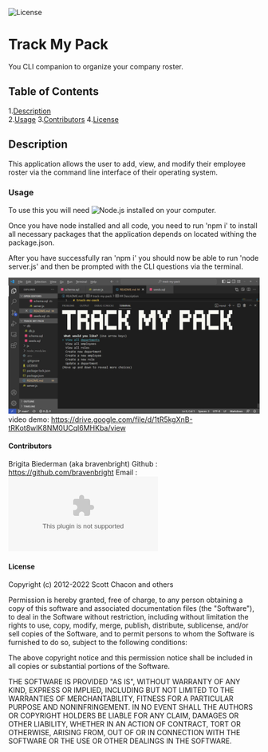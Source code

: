 ![License](https://img.shields.io/badge/License-MIT-yellow)
# Track My Pack  
You CLI companion to organize your company roster.

## Table of Contents
1.[Description](#description)  
2.[Usage](#usage)
3.[Contributors](#contributors)
4.[License](#license)  

## Description

This application allows the user to add, view, and modify their employee roster via the command line interface of their operating system. 

### Usage 

To use this you will need ![Node.js](https://nodejs.org/en/) installed on your computer.

Once you have node installed and all code, you need to run 'npm i' to install all necessary packages that the application depends on located withing the package.json.

After you have successfully ran 'npm i' you should now be able to run 'node server.js' and then be prompted with the CLI questions via the terminal. 

![Track-My-Pack](./assets/images/Track-My-Pack-SCRNSHT.png)
video demo: https://drive.google.com/file/d/1tR5kgXnB-tRKot8wIK8NM0UCql6MHKba/view

#### Contributors
Brigita Biederman (aka bravenbright) 
 Github : https://github.com/bravenbright 
 Email : ![bbryantcs@gmail.com](mailto:bbryantcs@gmail.com)

 #### License
Copyright (c) 2012-2022 Scott Chacon and others

Permission is hereby granted, free of charge, to any person obtaining
a copy of this software and associated documentation files (the
"Software"), to deal in the Software without restriction, including
without limitation the rights to use, copy, modify, merge, publish,
distribute, sublicense, and/or sell copies of the Software, and to
permit persons to whom the Software is furnished to do so, subject to
the following conditions:

The above copyright notice and this permission notice shall be
included in all copies or substantial portions of the Software.

THE SOFTWARE IS PROVIDED "AS IS", WITHOUT WARRANTY OF ANY KIND,
EXPRESS OR IMPLIED, INCLUDING BUT NOT LIMITED TO THE WARRANTIES OF
MERCHANTABILITY, FITNESS FOR A PARTICULAR PURPOSE AND
NONINFRINGEMENT. IN NO EVENT SHALL THE AUTHORS OR COPYRIGHT HOLDERS BE
LIABLE FOR ANY CLAIM, DAMAGES OR OTHER LIABILITY, WHETHER IN AN ACTION
OF CONTRACT, TORT OR OTHERWISE, ARISING FROM, OUT OF OR IN CONNECTION
WITH THE SOFTWARE OR THE USE OR OTHER DEALINGS IN THE SOFTWARE.
